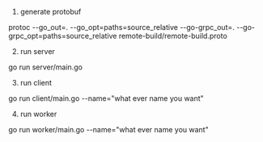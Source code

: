 1. generate protobuf

protoc --go_out=. --go_opt=paths=source_relative     --go-grpc_out=. --go-grpc_opt=paths=source_relative     remote-build/remote-build.proto

2. run server

go run server/main.go

3. run client

go run client/main.go --name="what ever name you want"

4. run worker

go run worker/main.go --name="what ever name you want"

